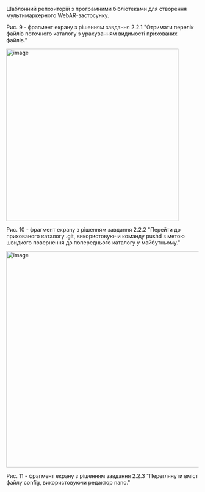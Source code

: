 Шаблонний репозиторій з програмними бібліотеками для створення мультимаркерного WebAR-застосунку.


Рис. 9 - фрагмент екрану з рішенням завдання 2.2.1 "Отримати перелік файлів поточного каталогу з урахуванням видимості прихованих файлів."

<img width="451" alt="image" src="https://github.com/OS-IS/ai233-strukova/assets/163673701/114596ce-5f57-4a82-aae1-1838b59af8f8">

Рис. 10 - фрагмент екрану з рішенням завдання 2.2.2 "Перейти до прихованого каталогу .git, використовуючи команду pushd з метою швидкого повернення до попереднього каталогу у майбутньому."

<img width="566" alt="image" src="https://github.com/OS-IS/ai233-strukova/assets/163673701/1add6a30-5a6b-41c3-a416-91300f70fa76">

Рис. 11 - фрагмент екрану з рішенням завдання 2.2.3 "Переглянути вміст файлу config, використовуючи редактор nano."
